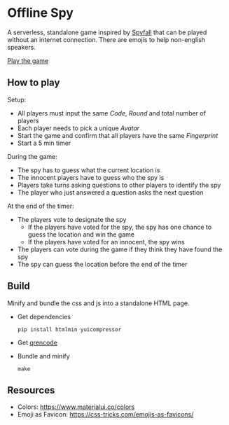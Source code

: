 # Offline Spy

A serverless, standalone game inspired by [Spyfall](https://hwint.ru/portfolio-item/spyfall/) that can be played without an internet connection.
There are emojis to help non-english speakers.

[Play the game](https://spy.verybadfrags.com)

## How to play

Setup:
* All players must input the same *Code*, *Round* and total number of players
* Each player needs to pick a unique *Avatar*
* Start the game and confirm that all players have the same *Fingerprint*
* Start a 5 min timer

During the game:
* The spy has to guess what the current location is
* The innocent players have to guess who the spy is
* Players take turns asking questions to other players to identify the spy
* The player who just answered a question asks the next question

At the end of the timer:
* The players vote to designate the spy
    * If the players have voted for the spy, the spy has one chance to guess the location and win the game
    * If the players have voted for an innocent, the spy wins
* The players can vote during the game if they think they have found the spy
* The spy can guess the location before the end of the timer

## Build

Minify and bundle the css and js into a standalone HTML page.

* Get dependencies
    ```shell
    pip install htmlmin yuicompressor
    ```

* Get [qrencode](https://fukuchi.org/works/qrencode/index.html.en)

* Bundle and minify
    ```shell
    make
    ```

## Resources

* Colors: https://www.materialui.co/colors
* Emoji as Favicon: https://css-tricks.com/emojis-as-favicons/
